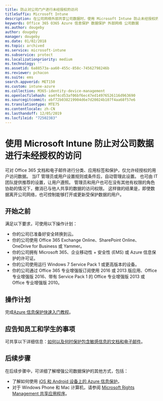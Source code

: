```yaml
---
title: 防止对公司门户进行未经授权的访问
titleSuffix: Microsoft Intune
description: 在公司网络外部共享公司数据时，使用 Microsoft Intune 防止未经授权的访问。
keywords: Office 365 O365 Azure 信息保护 数据保护 外部网络 公司数据
ms.author: dougeby
author: dougeby
manager: dougeby
ms.date: 01/02/2018
ms.topic: archived
ms.service: microsoft-intune
ms.subservice: protect
ms.localizationpriority: medium
ms.technology: ''
ms.assetid: 6a88573a-aa60-455c-858c-74562798246b
ms.reviewer: pchacon
ms.suite: ems
search.appverid: MET150
ms.custom: intune-azure
ms.collection: M365-identity-device-management
ms.openlocfilehash: ea4f4cd53af06bf6ec47ed14976526116d963690
ms.sourcegitcommit: ebf72b038219904d6e7d20024b107f4aa68f57e6
ms.translationtype: MTE75
ms.contentlocale: zh-CN
ms.lasthandoff: 12/05/2019
ms.locfileid: "72502383"
---
```

# <a name="prevent-unauthorized-access-to-company-data-using-microsoft-intune"></a>使用 Microsoft Intune 防止对公司数据进行未经授权的访问

可对 Office 365 文档和电子邮件进行分类、应用标签和保护，仅允许经授权的用户访问数据。 当IT 管理员或用户设置规则或条件后，自动管理此设置。 也可由 IT 团队提供推荐的设置，让用户遵照。 管理员和用户也可在没有其他有权限的角色协助的情况下，撤消已与他人共享的数据的访问权限。 这样做的结果是，即使数据离开公司网络，也可控制能够打开或更新受保护数据的用户。 

## <a name="before-you-begin"></a>开始之前

满足以下要求，可使用以下操作计划：
* 你的公司已准备好安全转换到云。
* 你的公司使用 Office 365 Exchange Online、SharePoint Online、OneDrive for Business 或 Yammer。
* 你的公司拥有 Microsoft 365、企业移动性 + 安全性 (EMS) 或 Azure 信息保护的许可证。
* 你的公司使用运行 Windows 7 Service Pack 1 或更高版本的设备。
* 你的公司通过 Office 365 专业增强版订阅使用 2016 或 2013 版应用、Office 专业增强版 2016、带有 Service Pack 1 的 Office 专业增强版 2013 或 Office 专业增强版 2010。

## <a name="action-plan"></a>操作计划

完成[Azure 信息保护快速入门教程](https://docs.microsoft.com/information-protection/get-started/infoprotect-quick-start-tutorial)。  

## <a name="what-to-tell-employees-and-students"></a>应告知员工和学生的事项

可共享以下详细信息：[如何以及何时保护包含敏感信息的文档和电子邮件](https://docs.microsoft.com/information-protection/deploy-use/help-users)。

## <a name="next-steps"></a>后续步骤

在后续步骤中，可详细了解增强公司数据保护的其他方式，包括： 

* 了解如何使用 [iOS 和 Android 设备上的 Azure 信息保护](https://docs.microsoft.com/information-protection/rms-client/mobile-app-faq)。
* 对于 Windows Phone 和 Mac 计算机，请参阅 [Microsoft Rights Management 共享应用程序](https://technet.microsoft.com/dn451248)。
